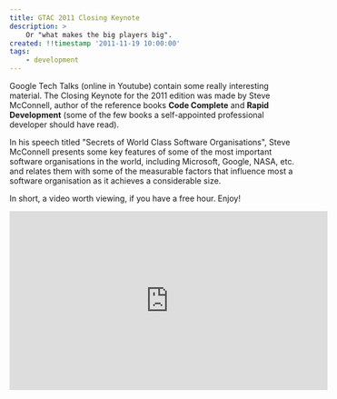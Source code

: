 ```yaml
---
title: GTAC 2011 Closing Keynote
description: >
    Or "what makes the big players big".
created: !!timestamp '2011-11-19 10:00:00'
tags:
    - development
---
```


Google Tech Talks (online in Youtube) contain some really interesting material. The Closing Keynote for the 2011 edition was made by Steve McConnell, author of the reference books __Code Complete__ and __Rapid Development__ (some of the few books a self-appointed professional developer should have read).

In his speech titled "Secrets of World Class Software Organisations", Steve McConnell presents some key features of some of the most important software organisations in the world, including Microsoft, Google, NASA, etc. and relates them with some of the measurable factors that influence most a software organisation as it achieves a considerable size.

In short, a video worth viewing, if you have a free hour. Enjoy!

<iframe width="560" height="315" src="http://www.youtube.com/embed/EE-t5J7hnHE" frameborder="0" allowfullscreen></iframe>


